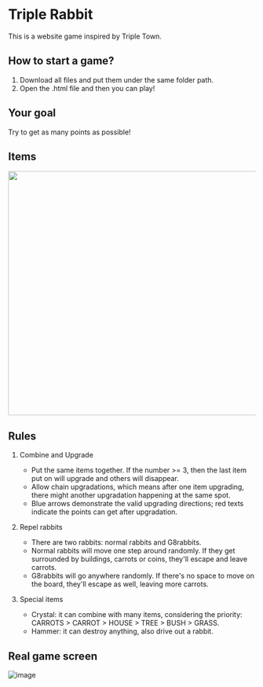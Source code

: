 # Triple Rabbit
This is a website game inspired by Triple Town.

## How to start a game?
1. Download all files and put them under the same folder path. 
2. Open the .html file and then you can play!

## Your goal
Try to get as many points as possible!

## Items
<img src="https://user-images.githubusercontent.com/71300686/176180221-450d7ebe-0566-4889-9789-99e1c3678444.png" width=757px height=497px>

## Rules
1. Combine and Upgrade
    - Put the same items together. If the number >= 3, then the last item put on will upgrade and others will disappear.
    - Allow chain upgradations, which means after one item upgrading, there might another upgradation happening at the same spot.
    - Blue arrows demonstrate the valid upgrading directions; red texts indicate the points can get after upgradation. 

2. Repel rabbits
    - There are two rabbits: normal rabbits and G8rabbits.
    - Normal rabbits will move one step around randomly. If they get surrounded by buildings, carrots or coins, they'll escape and leave carrots.
    - G8rabbits will go anywhere randomly. If there's no space to move on the board, they'll escape as well, leaving more carrots.
    
3. Special items
    - Crystal: it can combine with many items, considering the priority: CARROTS > CARROT > HOUSE > TREE > BUSH > GRASS.
    - Hammer: it can destroy anything, also drive out a rabbit.

## Real game screen
![image](https://user-images.githubusercontent.com/71300686/184495173-e822490e-7b28-431c-95f3-2f79fbe40545.png)

